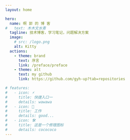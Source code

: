 ```yaml
---
layout: home

hero:
  name: 啊 郭 的 博 客
#   text: 木木文水青
  tagline: 技术博客，学习笔记，问题解决方案
  image:
    # src: /logo.png
    alt: Kitty
  actions:
    - theme: brand
      text: 序言
      link: /preface/preface
    - theme: alt
      text: my github
      link: https://github.com/gyh-up?tab=repositories

# features:
#   - icon: ⚡️
#     title: 快捷入口一
#     details: wawawa
#   - icon: 🖖
#     title: 工作
#     details: good...
#   - icon: 🛠️
#     title: 这是一个修理图标
#     details: cocococo
---
```



